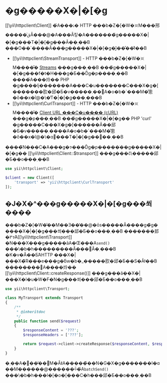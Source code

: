 �g�����X�|�[�g
==============

[[\yii\httpclient\Client]] �́A���ۂ� HTTP ���b�Z�[�W�𑗐M���邢�����̈قȂ���@�A���Ȃ킿�A�������̃g�����X�|�[�g���T�|�[�g���Ă��܂��B
���O��`����Ă���g�����X�|�[�g�͈ȉ��̂��̂ł��B

 - [[\yii\httpclient\StreamTransport]] - HTTP ���b�Z�[�W�𑗐M����̂� [Streams](http://php.net/manual/ja/book.stream.php) ���g���܂��B
   ���̃g�����X�|�[�g���f�t�H���g�Ƃ��Ďg�p����܂��B
   ����́A���炩�� PHP �g����ǉ�������A���C�u�������C���X�g�[�������肷�邱�Ƃ�v�����܂��񂪁A�o�b�`���M�̂悤�ȍ��x�ȋ@�\�̓T�|�[�g���܂���B
 - [[\yii\httpclient\CurlTransport]] - HTTP ���b�Z�[�W�𑗐M����̂� [Client URL ���C�u���� (cURL)](http://php.net/manual/ja/book.curl.php) ���g�p���܂��B
   ���̃g�����X�|�[�g�� PHP 'curl' �g�����C���X�g�[������Ă��邱�Ƃ�v�����܂����A�o�b�`���M�̂悤�ȍ��x�ȋ@�\�ɑ΂���T�|�[�g��񋟂��܂��B

����̃N���C�A���g�ɂ���Ďg�p�����ׂ��g�����X�|�[�g�� [[\yii\httpclient\Client::$transport]] ���g���č\�����邱�Ƃ��o���܂��B

```php
use yii\httpclient\Client;

$client = new Client([
    'transport' => 'yii\httpclient\CurlTransport'
]);
```


## �J�X�^���g�����X�|�[�g���쐬����

���b�Z�[�W�̑��M��Ǝ��̕��@�ōs�����Ȃ����g�̃g�����X�|�[�g���쐬���邱�Ƃ��o���܂��B
�������邽�߂ɂ́A[[\yii\httpclient\Transport]] �N���X���g�����āA�Œ���A`send()` ���\�b�h���������Ȃ���΂Ȃ�܂���B
�K�v�Ȃ��Ƃ́AHTTP ���X�|���X�̃R���e���g�ƃw�b�_�����肷�邱�Ƃ��S�Ăł��B
��������΁A����炩�� [[\yii\httpclient\Client::createResponse()]] ���g���ă��X�|���X�I�u�W�F�N�g���쐬���邱�Ƃ��o���܂��B

```php
use yii\httpclient\Transport;

class MyTransport extends Transport
{
    /**
     * @inheritdoc
     */
    public function send($request)
    {
        $responseContent = '???';
        $responseHeaders = ['???'];

        return $request->client->createResponse($responseContent, $responseHeaders);
    }
}
```

�܂��A�񓯊��̕��񑗐M�ȂǁA�����̃��N�G�X�g�������I�ɑ��M������@������ꍇ�́A`batchSend()` ���\�b�h���I�[�o�[���C�h���邱�Ƃ��o���܂��B
